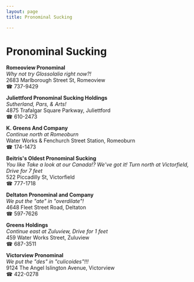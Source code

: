 ```yaml
---
layout: page 
title: Pronominal Sucking

---
```



# Pronominal Sucking


 **Romeoview Pronominal**  
_Why not try Glossolalia right now?!_  
2683 Marlborough Street St, Romeoview  
☎ 737-9429

**Juliettford Pronominal Sucking Holdings**  
_Sutherland, Pars, & Arts!_  
4875 Trafalgar Square Parkway, Juliettford  
☎ 610-2473

**K. Greens And Company**  
_Continue north at Romeoburn_  
Water Works & Fenchurch Street Station, Romeoburn  
☎ 174-1473

**Beitris's Oldest Pronominal Sucking**  
_You like Take a look at our Canada!? We've got it! 
Turn north at Victorfield, Drive for 7 feet_  
522 Piccadilly St, Victorfield  
☎ 777-1718

**Deltaton Pronominal and Company**  
_We put the "ate" in "overdilate"!_  
4648 Fleet Street Road, Deltaton  
☎ 597-7626

**Greens Holdings**  
_Continue east at Zuluview, Drive for 1 feet_  
459 Water Works Street, Zuluview  
☎ 687-3511

**Victorview Pronominal**  
_We put the "des" in "culicoides"!!!_  
9124 The Angel Islington Avenue, Victorview  
☎ 422-0278

